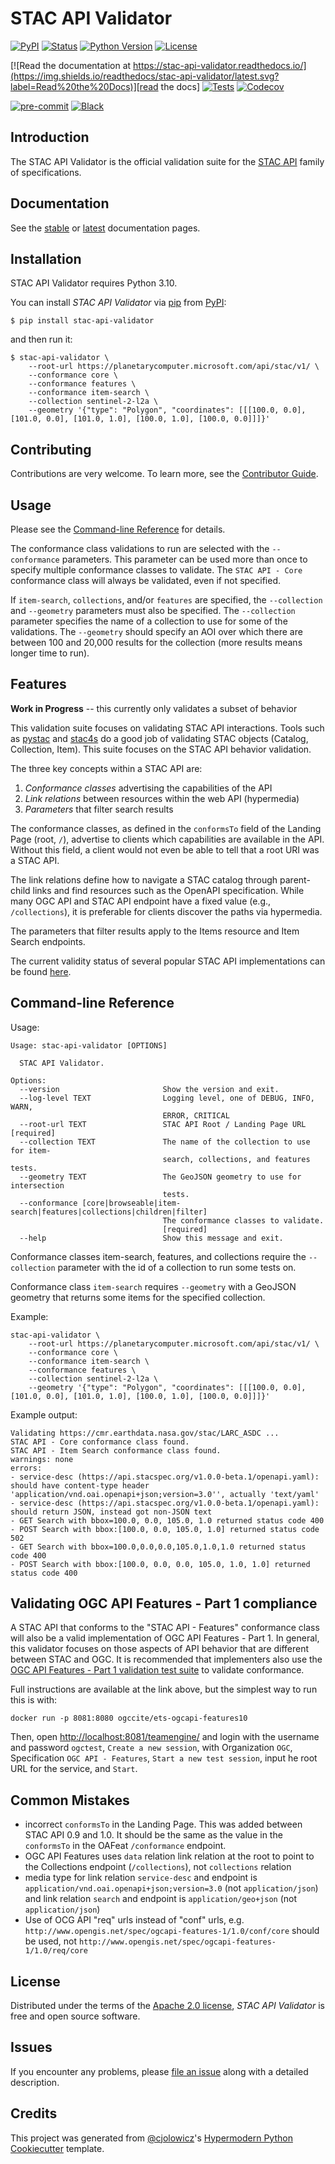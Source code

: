 # STAC API Validator

[![PyPI](https://img.shields.io/pypi/v/stac-api-validator.svg)][pypi_]
[![Status](https://img.shields.io/pypi/status/stac-api-validator.svg)][status]
[![Python Version](https://img.shields.io/pypi/pyversions/stac-api-validator)][python version]
[![License](https://img.shields.io/pypi/l/stac-api-validator)][license]

[![Read the documentation at https://stac-api-validator.readthedocs.io/](https://img.shields.io/readthedocs/stac-api-validator/latest.svg?label=Read%20the%20Docs)][read the docs]
[![Tests](https://github.com/stac-utils/stac-api-validator/workflows/Tests/badge.svg)][tests]
[![Codecov](https://codecov.io/gh/stac-utils/stac-api-validator/branch/main/graph/badge.svg)][codecov]

[![pre-commit](https://img.shields.io/badge/pre--commit-enabled-brightgreen?logo=pre-commit&logoColor=white)][pre-commit]
[![Black](https://img.shields.io/badge/code%20style-black-000000.svg)][black]

[pypi_]: https://pypi.org/project/stac-api-validator/
[status]: https://pypi.org/project/stac-api-validator/
[python version]: https://pypi.org/project/stac-api-validator
[read the docs]: https://stac-api-validator.readthedocs.io/
[tests]: https://github.com/stac-utils/stac-api-validator/actions?workflow=Tests
[codecov]: https://app.codecov.io/gh/stac-utils/stac-api-validator
[pre-commit]: https://github.com/pre-commit/pre-commit
[black]: https://github.com/psf/black

## Introduction

The STAC API Validator is the official validation suite for the
[STAC API](https://github.com/radiantearth/stac-api-spec/) family of specifications.

## Documentation

See the [stable](https://stac-api-validator.readthedocs.io/en/stable/) or
[latest](https://stac-api-validator.readthedocs.io/en/latest) documentation pages.

## Installation

STAC API Validator requires Python 3.10.

You can install _STAC API Validator_ via [pip] from [PyPI]:

```console
$ pip install stac-api-validator
```

and then run it:

```console
$ stac-api-validator \
    --root-url https://planetarycomputer.microsoft.com/api/stac/v1/ \
    --conformance core \
    --conformance features \
    --conformance item-search \
    --collection sentinel-2-l2a \
    --geometry '{"type": "Polygon", "coordinates": [[[100.0, 0.0], [101.0, 0.0], [101.0, 1.0], [100.0, 1.0], [100.0, 0.0]]]}'
```

## Contributing

Contributions are very welcome.
To learn more, see the [Contributor Guide].

## Usage

Please see the [Command-line Reference] for details.

The conformance class validations to run are selected with the `--conformance` parameters. This parameter
can be used more than once to specify multiple conformance classes to validate. The `STAC API - Core` conformance
class will always be validated, even if not specified.

If `item-search`, `collections`, and/or `features` are specified, the `--collection` and `--geometry` parameters must also
be specified. The `--collection` parameter specifies the name of a collection to use for some of the validations.
The `--geometry` should specify an AOI over which there are between 100 and 20,000 results for the collection (more
results means longer time to run).

## Features

**Work in Progress** -- this currently only validates a subset of behavior

This validation suite focuses on validating STAC API interactions. Tools such as
[pystac](https://github.com/stac-utils/pystac) and [stac4s](https://github.com/azavea/stac4s) do a
good job of validating STAC objects (Catalog, Collection, Item). This suite focuses on the STAC API behavior
validation.

The three key concepts within a STAC API are:

1. _Conformance classes_ advertising the capabilities of the API
2. _Link relations_ between resources within the web API (hypermedia)
3. _Parameters_ that filter search results

The conformance classes, as defined in the `conformsTo` field of the Landing Page (root, `/`), advertise to
clients which capabilities are available in the API. Without this field, a client would not even be able to tell that a
root URI was a STAC API.

The link relations define how to navigate a STAC catalog through parent-child links and find resources such as the OpenAPI specification. While many OGC API and STAC API endpoint have a fixed value (e.g., `/collections`), it is preferable for clients discover the paths via hypermedia.

The parameters that filter results apply to the Items resource and Item Search endpoints.

The current validity status of several popular STAC API implementations can be found [here](COMPLIANCE_REPORT.md).

## Command-line Reference

Usage:

```
Usage: stac-api-validator [OPTIONS]

  STAC API Validator.

Options:
  --version                       Show the version and exit.
  --log-level TEXT                Logging level, one of DEBUG, INFO, WARN,
                                  ERROR, CRITICAL
  --root-url TEXT                 STAC API Root / Landing Page URL  [required]
  --collection TEXT               The name of the collection to use for item-
                                  search, collections, and features tests.
  --geometry TEXT                 The GeoJSON geometry to use for intersection
                                  tests.
  --conformance [core|browseable|item-search|features|collections|children|filter]
                                  The conformance classes to validate.
                                  [required]
  --help                          Show this message and exit.
```

Conformance classes item-search, features, and collections require the `--collection` parameter with the id of a
collection to run some tests on.

Conformance class `item-search` requires `--geometry` with a GeoJSON geometry that returns some items for
the specified collection.

Example:

```
stac-api-validator \
    --root-url https://planetarycomputer.microsoft.com/api/stac/v1/ \
    --conformance core \
    --conformance item-search \
    --conformance features \
    --collection sentinel-2-l2a \
    --geometry '{"type": "Polygon", "coordinates": [[[100.0, 0.0], [101.0, 0.0], [101.0, 1.0], [100.0, 1.0], [100.0, 0.0]]]}'
```

Example output:

```
Validating https://cmr.earthdata.nasa.gov/stac/LARC_ASDC ...
STAC API - Core conformance class found.
STAC API - Item Search conformance class found.
warnings: none
errors:
- service-desc (https://api.stacspec.org/v1.0.0-beta.1/openapi.yaml): should have content-type header 'application/vnd.oai.openapi+json;version=3.0'', actually 'text/yaml'
- service-desc (https://api.stacspec.org/v1.0.0-beta.1/openapi.yaml): should return JSON, instead got non-JSON text
- GET Search with bbox=100.0, 0.0, 105.0, 1.0 returned status code 400
- POST Search with bbox:[100.0, 0.0, 105.0, 1.0] returned status code 502
- GET Search with bbox=100.0,0.0,0.0,105.0,1.0,1.0 returned status code 400
- POST Search with bbox:[100.0, 0.0, 0.0, 105.0, 1.0, 1.0] returned status code 400
```

## Validating OGC API Features - Part 1 compliance

A STAC API that conforms to the "STAC API - Features" conformance class will also be a valid implementation
of OGC API Features - Part 1. In general, this validator focuses on those aspects of API behavior that are
different between STAC and OGC. It is recommended that implementers also use the [OGC API Features - Part 1
validation test suite](https://cite.opengeospatial.org/teamengine/about/ogcapi-features-1.0/1.0/site/) to
validate conformance.

Full instructions are available at the link above, but the simplest way to run this is with:

```
docker run -p 8081:8080 ogccite/ets-ogcapi-features10
```

Then, open [http://localhost:8081/teamengine/](http://localhost:8081/teamengine/) and login with the
username and password `ogctest`, `Create a new session`, with Organization `OGC`, Specification `OGC API - Features`, `Start a new test session`, input he root URL for the service, and `Start`.

## Common Mistakes

- incorrect `conformsTo` in the Landing Page. This was added between STAC API 0.9 and 1.0. It should be the same as the value in the `conformsTo` in the OAFeat `/conformance` endpoint.
- OGC API Features uses `data` relation link relation at the root to point to the Collections endpoint (`/collections`), not `collections` relation
- media type for link relation `service-desc` and endpoint is `application/vnd.oai.openapi+json;version=3.0` (not `application/json`) and link relation `search` and endpoint is `application/geo+json` (not `application/json`)
- Use of OCG API "req" urls instead of "conf" urls, e.g. `http://www.opengis.net/spec/ogcapi-features-1/1.0/conf/core` should be used, not `http://www.opengis.net/spec/ogcapi-features-1/1.0/req/core`

## License

Distributed under the terms of the [Apache 2.0 license][license],
_STAC API Validator_ is free and open source software.

## Issues

If you encounter any problems,
please [file an issue] along with a detailed description.

## Credits

This project was generated from [@cjolowicz]'s [Hypermodern Python Cookiecutter] template.

[@cjolowicz]: https://github.com/cjolowicz
[pypi]: https://pypi.org/
[hypermodern python cookiecutter]: https://github.com/cjolowicz/cookiecutter-hypermodern-python
[file an issue]: https://github.com/stac-utils/stac-api-validator/issues
[pip]: https://pip.pypa.io/

<!-- github-only -->

[license]: https://github.com/stac-utils/stac-api-validator/blob/main/LICENSE
[contributor guide]: https://github.com/stac-utils/stac-api-validator/blob/main/CONTRIBUTING.md
[command-line reference]: https://stac-api-validator.readthedocs.io/en/latest/usage.html
